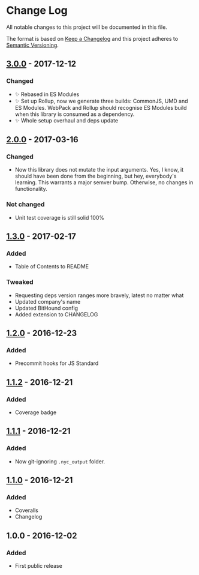 # Change Log
All notable changes to this project will be documented in this file.

The format is based on [Keep a Changelog](http://keepachangelog.com/)
and this project adheres to [Semantic Versioning](http://semver.org/).

## [3.0.0] - 2017-12-12
### Changed
- ✨ Rebased in ES Modules
- ✨ Set up Rollup, now we generate three builds: CommonJS, UMD and ES Modules. WebPack and Rollup should recognise ES Modules build when this library is consumed as a dependency.
- ✨ Whole setup overhaul and deps update

## [2.0.0] - 2017-03-16
### Changed
- Now this library does not mutate the input arguments. Yes, I know, it should have been done from the beginning, but hey, everybody's learning. This warrants a major semver bump. Otherwise, no changes in functionality.

### Not changed
- Unit test coverage is still solid 100%

## [1.3.0] - 2017-02-17
### Added
- Table of Contents to README

### Tweaked
- Requesting deps version ranges more bravely, latest no matter what
- Updated company's name
- Updated BitHound config
- Added extension to CHANGELOG

## [1.2.0] - 2016-12-23
### Added
- Precommit hooks for JS Standard

## [1.1.2] - 2016-12-21
### Added
- Coverage badge

## [1.1.1] - 2016-12-21
### Added
- Now git-ignoring `.nyc_output` folder.

## [1.1.0] - 2016-12-21
### Added
- Coveralls
- Changelog

## 1.0.0 - 2016-12-02
### Added
- First public release

[1.1.0]: https://github.com/codsen/object-set-all-values-to/compare/v1.0.0...v1.1.0
[1.1.1]: https://github.com/codsen/object-set-all-values-to/compare/v1.1.0...v1.1.1
[1.1.2]: https://github.com/codsen/object-set-all-values-to/compare/v1.1.1...v1.1.2
[1.2.0]: https://github.com/codsen/object-set-all-values-to/compare/v1.1.2...v1.2.0
[1.3.0]: https://github.com/codsen/object-set-all-values-to/compare/v1.2.0...v1.3.0
[2.0.0]: https://github.com/codsen/object-set-all-values-to/compare/v1.3.2...v2.0.0
[3.0.0]: https://github.com/codsen/object-set-all-values-to/compare/v2.0.0...v3.0.0
